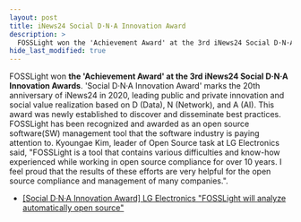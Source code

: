 ```yaml
---
layout: post
title: iNews24 Social D·N·A Innovation Award
description: >
  FOSSLight won the 'Achievement Award' at the 3rd iNews24 Social D·N·A Innovation Awards.
hide_last_modified: true
---
```


FOSSLight won **the 'Achievement Award' at the 3rd iNews24 Social D·N·A Innovation Awards**. 'Social D·N·A Innovation Award' marks the 20th anniversary of iNews24 in 2020, leading public and private innovation and social value realization based on D (Data), N (Network), and A (AI). This award was newly established to discover and disseminate best practices. FOSSLight has been recognized and awarded as an open source software(SW) management tool that the software industry is paying attention to. 
Kyoungae Kim, leader of Open Source task at LG Electronics said, "FOSSLight is a tool that contains various difficulties and know-how experienced while working in open source compliance for over 10 years. I feel proud that the results of these efforts are very helpful for the open source compliance and management of many companies.".

 - [[Social D·N·A Innovation Award] LG Electronics "FOSSLight will analyze automatically open source"](https://www.inews24.com/view/1537342)
